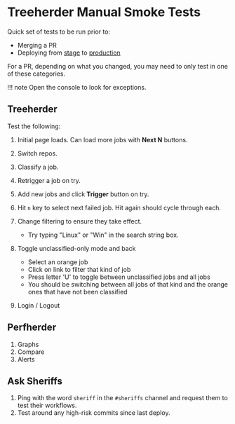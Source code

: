 # Treeherder Manual Smoke Tests

Quick set of tests to be run prior to:

- Merging a PR
- Deploying from [stage](https://treeherder.allizom.org) to [production](https://treeherder.mozilla.org)

For a PR, depending on what you changed, you may need to only test in one of
these categories.

<!-- prettier-ignore -->
!!! note
    Open the console to look for exceptions.

## Treeherder

Test the following:

1. Initial page loads. Can load more jobs with **Next N** buttons.
2. Switch repos.
3. Classify a job.
4. Retrigger a job on try.
5. Add new jobs and click **Trigger** button on try.
6. Hit `n` key to select next failed job. Hit again should cycle through each.
7. Change filtering to ensure they take effect.
   - Try typing "Linux" or "Win" in the search string box.
8. Toggle unclassified-only mode and back

   - Select an orange job
   - Click on link to filter that kind of job
   - Press letter 'U' to toggle between unclassified jobs and all jobs
   - You should be switching between all jobs of that kind and the orange ones that have not been classified

9. Login / Logout

## Perfherder

1. Graphs
2. Compare
3. Alerts

## Ask Sheriffs

1. Ping with the word `sheriff` in the `#sheriffs` channel and request them
   to test their workflows.
2. Test around any high-risk commits since last deploy.
